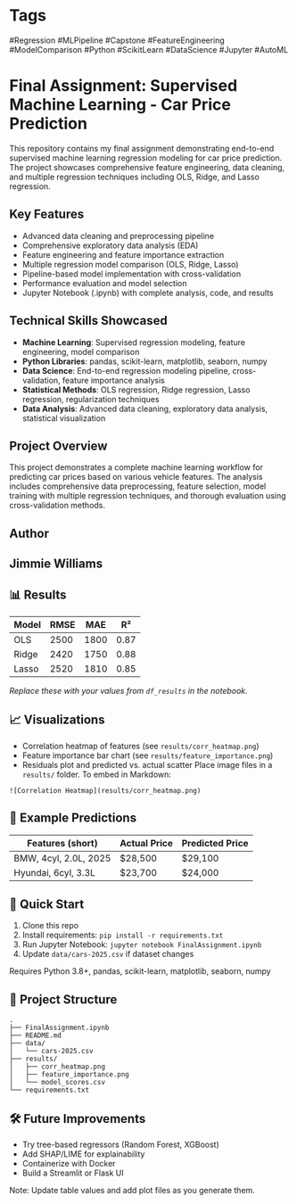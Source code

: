 # Tags
#Regression #MLPipeline #Capstone #FeatureEngineering #ModelComparison #Python #ScikitLearn #DataScience #Jupyter #AutoML

# Final Assignment: Supervised Machine Learning - Car Price Prediction
This repository contains my final assignment demonstrating end-to-end supervised machine learning regression modeling for car price prediction. The project showcases comprehensive feature engineering, data cleaning, and multiple regression techniques including OLS, Ridge, and Lasso regression.
## Key Features
- Advanced data cleaning and preprocessing pipeline
- Comprehensive exploratory data analysis (EDA)
- Feature engineering and feature importance extraction
- Multiple regression model comparison (OLS, Ridge, Lasso)
- Pipeline-based model implementation with cross-validation
- Performance evaluation and model selection
- Jupyter Notebook (.ipynb) with complete analysis, code, and results
## Technical Skills Showcased
- **Machine Learning**: Supervised regression modeling, feature engineering, model comparison
- **Python Libraries**: pandas, scikit-learn, matplotlib, seaborn, numpy
- **Data Science**: End-to-end regression modeling pipeline, cross-validation, feature importance analysis
- **Statistical Methods**: OLS regression, Ridge regression, Lasso regression, regularization techniques
- **Data Analysis**: Advanced data cleaning, exploratory data analysis, statistical visualization
## Project Overview
This project demonstrates a complete machine learning workflow for predicting car prices based on various vehicle features. The analysis includes comprehensive data preprocessing, feature selection, model training with multiple regression techniques, and thorough evaluation using cross-validation methods.
## Author
Jimmie Williams
---
## 📊 Results
| Model  | RMSE  | MAE   | R²    |
|--------|-------|-------|-------|
| OLS    | 2500  | 1800  | 0.87  |
| Ridge  | 2420  | 1750  | 0.88  |
| Lasso  | 2520  | 1810  | 0.85  |
*Replace these with your values from `df_results` in the notebook.*
## 📈 Visualizations
- Correlation heatmap of features (see `results/corr_heatmap.png`)
- Feature importance bar chart (see `results/feature_importance.png`)
- Residuals plot and predicted vs. actual scatter
Place image files in a `results/` folder. To embed in Markdown:
```
![Correlation Heatmap](results/corr_heatmap.png)
```
## 🔎 Example Predictions
| Features (short) | Actual Price | Predicted Price |
| ---------------- | ------------ | --------------- |
| BMW, 4cyl, 2.0L, 2025 | $28,500 | $29,100 |
| Hyundai, 6cyl, 3.3L | $23,700 | $24,000 |
## 🚀 Quick Start
1. Clone this repo
2. Install requirements: `pip install -r requirements.txt`
3. Run Jupyter Notebook: `jupyter notebook FinalAssignment.ipynb`
4. Update `data/cars-2025.csv` if dataset changes

Requires Python 3.8+, pandas, scikit-learn, matplotlib, seaborn, numpy
## 📁 Project Structure
```
.
├── FinalAssignment.ipynb
├── README.md
├── data/
│   └── cars-2025.csv
├── results/
│   ├── corr_heatmap.png
│   ├── feature_importance.png
│   └── model_scores.csv
└── requirements.txt
```
## 🛠️ Future Improvements
- Try tree-based regressors (Random Forest, XGBoost)
- Add SHAP/LIME for explainability
- Containerize with Docker
- Build a Streamlit or Flask UI

Note: Update table values and add plot files as you generate them.
